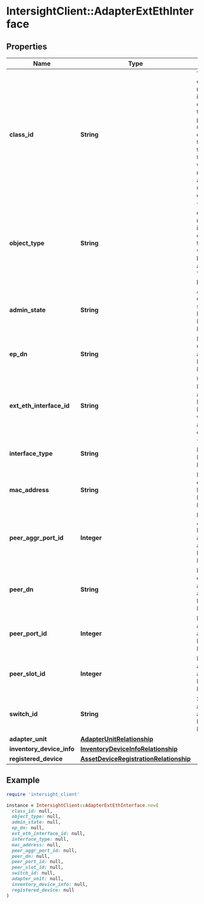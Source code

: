 # IntersightClient::AdapterExtEthInterface

## Properties

| Name | Type | Description | Notes |
| ---- | ---- | ----------- | ----- |
| **class_id** | **String** | The fully-qualified name of the instantiated, concrete type. This property is used as a discriminator to identify the type of the payload when marshaling and unmarshaling data. | [default to &#39;adapter.ExtEthInterface&#39;] |
| **object_type** | **String** | The fully-qualified name of the instantiated, concrete type. The value should be the same as the &#39;ClassId&#39; property. | [default to &#39;adapter.ExtEthInterface&#39;] |
| **admin_state** | **String** | Admin configured state of an External Ethernet Interface. | [optional][readonly] |
| **ep_dn** | **String** | Endpoint Config DN of an External Ethernet Interface. | [optional][readonly] |
| **ext_eth_interface_id** | **String** | Unique Identifier for an External Ethernet Interface within the adapter object. | [optional][readonly] |
| **interface_type** | **String** | Type of an External Ethernet Interface. | [optional][readonly] |
| **mac_address** | **String** | MAC address of an External Ethernet Interface. | [optional][readonly] |
| **peer_aggr_port_id** | **Integer** | Peer Aggregate Port Id attached to an External Ethernet Interface. | [optional][readonly] |
| **peer_dn** | **String** | DN of peer end-point attached to an External Ethernet Interface. | [optional][readonly] |
| **peer_port_id** | **Integer** | Peer Port Id attached to an External Ethernet Interface. | [optional][readonly] |
| **peer_slot_id** | **Integer** | Peer Slot Id attached to an External Ethernet Interface. | [optional][readonly] |
| **switch_id** | **String** | SwitchId attached to an External Ethernet Interface. | [optional][readonly] |
| **adapter_unit** | [**AdapterUnitRelationship**](AdapterUnitRelationship.md) |  | [optional] |
| **inventory_device_info** | [**InventoryDeviceInfoRelationship**](InventoryDeviceInfoRelationship.md) |  | [optional] |
| **registered_device** | [**AssetDeviceRegistrationRelationship**](AssetDeviceRegistrationRelationship.md) |  | [optional] |

## Example

```ruby
require 'intersight_client'

instance = IntersightClient::AdapterExtEthInterface.new(
  class_id: null,
  object_type: null,
  admin_state: null,
  ep_dn: null,
  ext_eth_interface_id: null,
  interface_type: null,
  mac_address: null,
  peer_aggr_port_id: null,
  peer_dn: null,
  peer_port_id: null,
  peer_slot_id: null,
  switch_id: null,
  adapter_unit: null,
  inventory_device_info: null,
  registered_device: null
)
```

